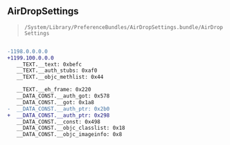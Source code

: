 ## AirDropSettings

> `/System/Library/PreferenceBundles/AirDropSettings.bundle/AirDropSettings`

```diff

-1198.0.0.0.0
+1199.100.0.0.0
   __TEXT.__text: 0xbefc
   __TEXT.__auth_stubs: 0xaf0
   __TEXT.__objc_methlist: 0x44

   __TEXT.__eh_frame: 0x220
   __DATA_CONST.__auth_got: 0x578
   __DATA_CONST.__got: 0x1a8
-  __DATA_CONST.__auth_ptr: 0x2b0
+  __DATA_CONST.__auth_ptr: 0x298
   __DATA_CONST.__const: 0x498
   __DATA_CONST.__objc_classlist: 0x18
   __DATA_CONST.__objc_imageinfo: 0x8

```
